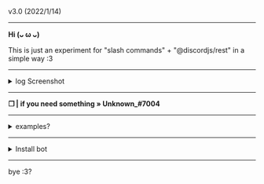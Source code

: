 v3.0 (2022/1/14)

---

**Hi (ᴗ ω ᴗ)**

This is just an experiment for "slash commands" + "@discordjs/rest" in a simple way :3

--- 

<details>
<summary>
  log Screenshot
</summary>

<br >

--- 

<img src= "https://raw.githubusercontent.com/uwu-user/discord.js-slash-commands/main/assets/Screenshot.png" alt="Screenshot">

</div>
</details>

---

**❒ | if you need something » Unknown_#7004**

---

<details>
<summary>
  examples?
</summary>

<br >

--- 

Test:

```js
const { SlashCommandBuilder } = require("@discordjs/builders");
const data = new SlashCommandBuilder()
  .setName(" ") // [1] command Name
  .setDescription(" "); // [2] command description

module.exports = {
  global: false,  // [3] Command (Guild/Global) (true = Global, flase = Guild)
  data: data,  // cmd data*
  async execute(client, interaction) {
    await interaction.reply({ content: " ", ephemeral: true }); // [5] Command replay
  }
};
```

</div>
</details>

---

<details>
<summary>
  Install bot
</summary>

<br >

--- 
    
```sh-session
npm install request
```

```sh-session
npm install discord.js
```

```sh-session
npm install fs
```

```sh-session
npm install os
```

```sh-session
npm install ascii-table
```

```sh-session
npm install express
```

```sh-session
npm install @discordjs/rest
```

</div>
</details>

---

bye :3?
